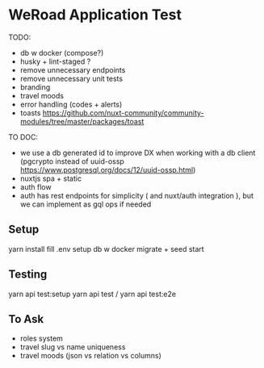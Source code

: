 # WeRoad Application Test

TODO:

- db w docker (compose?)
- husky + lint-staged ?
- remove unnecessary endpoints
- remove unnecessary unit tests
- branding
- travel moods
- error handling (codes + alerts)
- toasts https://github.com/nuxt-community/community-modules/tree/master/packages/toast

TO DOC:

- we use a db generated id to improve DX when working with a db client (pgcrypto instead of uuid-ossp https://www.postgresql.org/docs/12/uuid-ossp.html)
- nuxtjs spa + static
- auth flow
- auth has rest endpoints for simplicity ( and nuxt/auth integration ), but we can implement as gql ops if needed

## Setup

yarn install
fill .env
setup db w docker
migrate + seed
start

## Testing

yarn api test:setup
yarn api test / yarn api test:e2e

## To Ask

- roles system
- travel slug vs name uniqueness
- travel moods (json vs relation vs columns)
